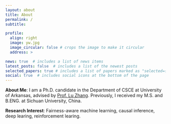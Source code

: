 ```yaml
---
layout: about
title: About
permalink: /
subtitle:

profile:  
  align: right
  image: yw.jpg
  image_circular: false # crops the image to make it circular
  address: >

news: true  # includes a list of news items
latest_posts: false  # includes a list of the newest posts
selected_papers: true # includes a list of papers marked as "selected={true}"
social: true  # includes social icons at the bottom of the page
---
```


<strong>About Me</strong>: I am a Ph.D. candidate in the Department of CSCE at University of Arkansas, advised by <a href="http://www.csce.uark.edu/~lz006/">Prof. Lu Zhang</a>. Previously, I received my M.S. and B.ENG. at Sichuan University, China.

<strong>Research Interest</strong>: Fairness-aware machine learning, causal inference, deep learing, reinforcement learing.
